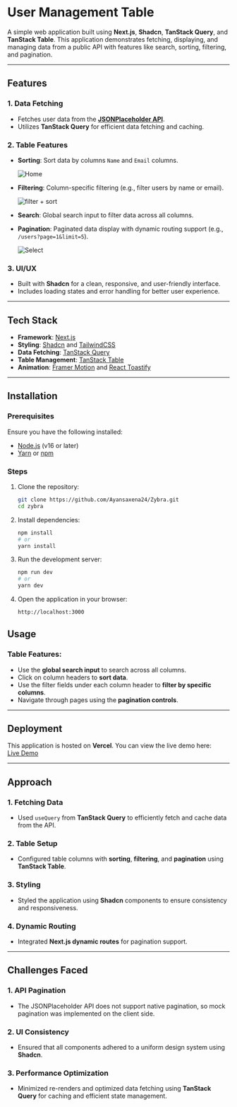 # User Management Table

A simple web application built using **Next.js**, **Shadcn**, **TanStack Query**, and **TanStack Table**. This application demonstrates fetching, displaying, and managing data from a public API with features like search, sorting, filtering, and pagination.

---

## **Features**

### 1. Data Fetching
- Fetches user data from the **[JSONPlaceholder API](https://jsonplaceholder.typicode.com/users)**.
- Utilizes **TanStack Query** for efficient data fetching and caching.

### 2. Table Features
- **Sorting**: Sort data by columns `Name` and `Email` columns.
  
  ![Home](https://github.com/user-attachments/assets/983afabf-7696-4a2c-8c26-69c2315de4a7)
  
- **Filtering**: Column-specific filtering (e.g., filter users by name or email).

  ![filter + sort](https://github.com/user-attachments/assets/f225a246-22fc-4856-bb3d-d73be622d586)
  
- **Search**: Global search input to filter data across all columns.
- **Pagination**: Paginated data display with dynamic routing support (e.g., `/users?page=1&limit=5`).

  ![Select](https://github.com/user-attachments/assets/40b33c06-1b17-45eb-94de-adb83cfb62d0)


### 3. UI/UX
- Built with **Shadcn** for a clean, responsive, and user-friendly interface.
- Includes loading states and error handling for better user experience.

---

## **Tech Stack**

- **Framework**: [Next.js](https://nextjs.org/)
- **Styling**: [Shadcn](https://shadcn.dev/) and [TailwindCSS](https://tailwindcss.com/)
- **Data Fetching**: [TanStack Query](https://tanstack.com/query/v4)
- **Table Management**: [TanStack Table](https://tanstack.com/table/v8)
- **Animation**: [Framer Motion](https://motion.dev/) and [React Toastify](https://fkhadra.github.io/react-toastify/introduction/)

---

## **Installation**

### Prerequisites
Ensure you have the following installed:
- [Node.js](https://nodejs.org/) (v16 or later)
- [Yarn](https://yarnpkg.com/) or [npm](https://www.npmjs.com/)

### Steps
1. Clone the repository:
   ```bash
   git clone https://github.com/Ayansaxena24/Zybra.git
   cd zybra
   ```
2. Install dependencies:
   ```bash
   npm install
   # or
   yarn install
   ```

3. Run the development server:
   ```bash
   npm run dev
   # or
   yarn dev
   ```

4. Open the application in your browser:
   ```bash
   http://localhost:3000
   ```

## **Usage**

### **Table Features:**
- Use the **global search input** to search across all columns.
- Click on column headers to **sort data**.
- Use the filter fields under each column header to **filter by specific columns**.
- Navigate through pages using the **pagination controls**.

---

## **Deployment**

This application is hosted on **Vercel**. You can view the live demo here:  
[Live Demo](https://zybra-peach.vercel.app/)

---

## **Approach**

### 1. **Fetching Data**
- Used `useQuery` from **TanStack Query** to efficiently fetch and cache data from the API.

### 2. **Table Setup**
- Configured table columns with **sorting**, **filtering**, and **pagination** using **TanStack Table**.

### 3. **Styling**
- Styled the application using **Shadcn** components to ensure consistency and responsiveness.

### 4. **Dynamic Routing**
- Integrated **Next.js dynamic routes** for pagination support.

---

## **Challenges Faced**

### 1. **API Pagination**
- The JSONPlaceholder API does not support native pagination, so mock pagination was implemented on the client side.

### 2. **UI Consistency**
- Ensured that all components adhered to a uniform design system using **Shadcn**.

### 3. **Performance Optimization**
- Minimized re-renders and optimized data fetching using **TanStack Query** for caching and efficient state management.

   
